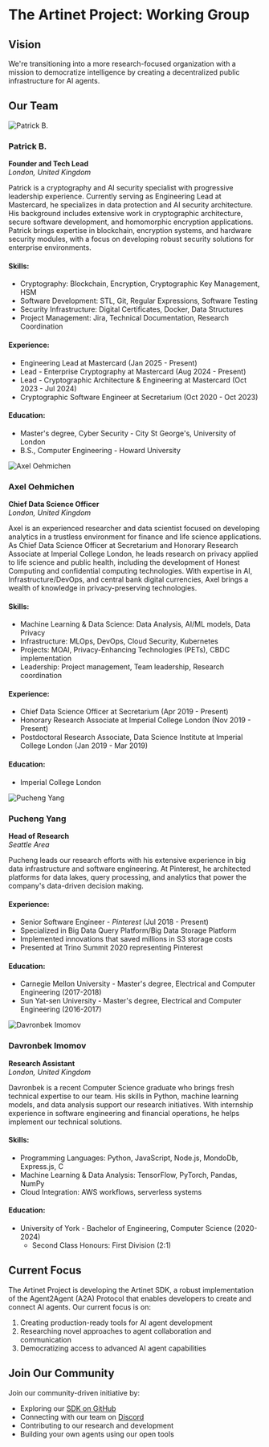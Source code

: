 # The Artinet Project: Working Group

## Vision
We're transitioning into a more research-focused organization with a mission to democratize intelligence by creating a decentralized public infrastructure for AI agents.

## Our Team

<div class="team-member">
  <img src="../images/1517467881997.jpeg" alt="Patrick B." class="profile-image">
  <h3>Patrick B.</h3>
  <p><strong>Founder and Tech Lead</strong><br>
  <em>London, United Kingdom</em></p>
  <p>Patrick is a cryptography and AI security specialist with progressive leadership experience. Currently serving as Engineering Lead at Mastercard, he specializes in data protection and AI security architecture. His background includes extensive work in cryptographic architecture, secure software development, and homomorphic encryption applications. Patrick brings expertise in blockchain, encryption systems, and hardware security modules, with a focus on developing robust security solutions for enterprise environments.</p>
  <h4>Skills:</h4>
  <ul>
    <li>Cryptography: Blockchain, Encryption, Cryptographic Key Management, HSM</li>
    <li>Software Development: STL, Git, Regular Expressions, Software Testing</li>
    <li>Security Infrastructure: Digital Certificates, Docker, Data Structures</li>
    <li>Project Management: Jira, Technical Documentation, Research Coordination</li>
  </ul>
  <h4>Experience:</h4>
  <ul>
    <li>Engineering Lead at Mastercard (Jan 2025 - Present)</li>
    <li>Lead - Enterprise Cryptography at Mastercard (Aug 2024 - Present)</li>
    <li>Lead - Cryptographic Architecture & Engineering at Mastercard (Oct 2023 - Jul 2024)</li>
    <li>Cryptographic Software Engineer at Secretarium (Oct 2020 - Oct 2023)</li>
  </ul>
  <h4>Education:</h4>
  <ul>
    <li>Master's degree, Cyber Security - City St George's, University of London</li>
    <li>B.S., Computer Engineering - Howard University</li>
  </ul>
</div>

<div class="team-member">
  <img src="../images/1587632247700.jpeg" alt="Axel Oehmichen" class="profile-image">
  <h3>Axel Oehmichen</h3>
  <p><strong>Chief Data Science Officer</strong><br>
  <em>London, United Kingdom</em></p>
  <p>Axel is an experienced researcher and data scientist focused on developing analytics in a trustless environment for finance and life science applications. As Chief Data Science Officer at Secretarium and Honorary Research Associate at Imperial College London, he leads research on privacy applied to life science and public health, including the development of Honest Computing and confidential computing technologies. With expertise in AI, Infrastructure/DevOps, and central bank digital currencies, Axel brings a wealth of knowledge in privacy-preserving technologies.</p>
  <h4>Skills:</h4>
  <ul>
    <li>Machine Learning & Data Science: Data Analysis, AI/ML models, Data Privacy</li>
    <li>Infrastructure: MLOps, DevOps, Cloud Security, Kubernetes</li>
    <li>Projects: MOAI, Privacy-Enhancing Technologies (PETs), CBDC implementation</li>
    <li>Leadership: Project management, Team leadership, Research coordination</li>
  </ul>
  <h4>Experience:</h4>
  <ul>
    <li>Chief Data Science Officer at Secretarium (Apr 2019 - Present)</li>
    <li>Honorary Research Associate at Imperial College London (Nov 2019 - Present)</li>
    <li>Postdoctoral Research Associate, Data Science Institute at Imperial College London (Jan 2019 - Mar 2019)</li>
  </ul>
  <h4>Education:</h4>
  <ul>
    <li>Imperial College London</li>
  </ul>
</div>

<div class="team-member">
  <img src="../images/1602090519881.jpeg" alt="Pucheng Yang" class="profile-image">
  <h3>Pucheng Yang</h3>
  <p><strong>Head of Research</strong><br>
  <em>Seattle Area</em></p>

  <p>Pucheng leads our research efforts with his extensive experience in big data infrastructure and software engineering. At Pinterest, he architected platforms for data lakes, query processing, and analytics that power the company's data-driven decision making.</p>

  <h4>Experience:</h4>
  <ul>
    <li>Senior Software Engineer - <em>Pinterest</em> (Jul 2018 - Present)</li>
    <li>Specialized in Big Data Query Platform/Big Data Storage Platform</li>
    <li>Implemented innovations that saved millions in S3 storage costs</li>
    <li>Presented at Trino Summit 2020 representing Pinterest</li>
  </ul>

  <h4>Education:</h4>
  <ul>
    <li>Carnegie Mellon University - Master's degree, Electrical and Computer Engineering (2017-2018)</li>
    <li>Sun Yat-sen University - Master's degree, Electrical and Computer Engineering (2016-2017)</li>
  </ul>
</div>

<div class="team-member">
  <img src="../images/118357261.jpeg" alt="Davronbek Imomov" class="profile-image">
  <h3>Davronbek Imomov</h3>
  <p><strong>Research Assistant</strong><br>
  <em>London, United Kingdom </em></p>

  <p>Davronbek is a recent Computer Science graduate who brings fresh technical expertise to our team. His skills in Python, machine learning models, and data analysis support our research initiatives. With internship experience in software engineering and financial operations, he helps implement our technical solutions.</p>

  <h4>Skills:</h4>
  <ul>
    <li>Programming Languages: Python, JavaScript, Node.js, MondoDb, Express.js, C</li>
    <li>Machine Learning & Data Analysis: TensorFlow, PyTorch, Pandas, NumPy</li>
    <li>Cloud Integration: AWS workflows, serverless systems</li>
  </ul>

  <h4>Education:</h4>
  <ul>
    <li>University of York - Bachelor of Engineering, Computer Science (2020-2024)
      <ul>
        <li>Second Class Honours: First Division (2:1)</li>
      </ul>
    </li>
  </ul>
</div>


## Current Focus

<div class="focus-section">
  <p>The Artinet Project is developing the Artinet SDK, a robust implementation of the Agent2Agent (A2A) Protocol that enables developers to create and connect AI agents. Our current focus is on:</p>

  <ol class="focus-list">
    <li>Creating production-ready tools for AI agent development</li>
    <li>Researching novel approaches to agent collaboration and communication</li>
    <li>Democratizing access to advanced AI agent capabilities</li>
  </ol>
</div>

## Join Our Community

<div class="community-section">
  <p>Join our community-driven initiative by:</p>
  <ul>
    <li>Exploring our <a href="https://github.com/the-artinet-project/artinet-sdk">SDK on GitHub</a></li>
    <li>Connecting with our team on <a href="https://discord.gg/xEFfw3UXTx">Discord</a></li>
    <li>Contributing to our research and development</li>
    <li>Building your own agents using our open tools</li>
  </ul>
</div>